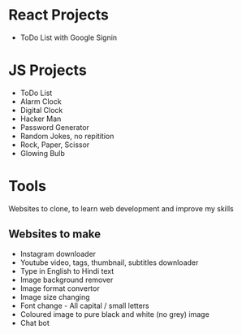 # React Projects
- ToDo List with Google Signin

# JS Projects
- ToDo List
- Alarm Clock
- Digital Clock
- Hacker Man
- Password Generator
- Random Jokes, no repitition
- Rock, Paper, Scissor
- Glowing Bulb


# Tools
Websites to clone, to learn web development and improve my skills

## Websites to make
- Instagram downloader
- Youtube video, tags, thumbnail, subtitles downloader
- Type in English to Hindi text
- Image background remover
- Image format convertor
- Image size changing
- Font change - All capital / small letters
- Coloured image to pure black and white (no grey) image 
- Chat bot
